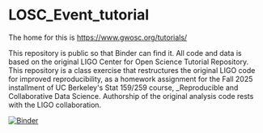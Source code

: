 # LOSC_Event_tutorial

The home for this is https://www.gwosc.org/tutorials/

This repository is public so that Binder can find it. All code and data is based on the original LIGO Center for Open Science Tutorial Repository. This repository is a class exercise that restructures the original LIGO code for improved reproducibility, as a homework assignment for the Fall 2025 installment of UC Berkeley's Stat 159/259 course, _Reproducible and Collaborative Data Science. Authorship of the original analysis code rests with the LIGO collaboration.

[![Binder](https://mybinder.org/badge_logo.svg)](https://mybinder.org/v2/gh/charazar/hw2_charazar/36ff89e0eca062e6cd87b969731ca688bc97266b?urlpath=lab%2Ftree%2FLOSC_Event_tutorial.ipynb)



